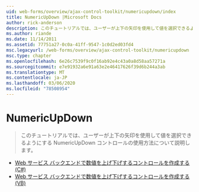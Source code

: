 ```yaml
---
uid: web-forms/overview/ajax-control-toolkit/numericupdown/index
title: NumericUpDown |Microsoft Docs
author: rick-anderson
description: このチュートリアルでは、ユーザーが上下の矢印を使用して値を選択できるようにする NumericUpDown コントロールの使用方法について説明します。
ms.author: riande
ms.date: 11/14/2011
ms.assetid: 77751a27-0c0a-41ff-9547-1c0d2ed03fd4
msc.legacyurl: /web-forms/overview/ajax-control-toolkit/numericupdown
msc.type: chapter
ms.openlocfilehash: 6e26c7539f9c0f16ab92e4c43a0a8d58aa57271a
ms.sourcegitcommit: e7e91932a6e91a63e2e46417626f39d6b244a3ab
ms.translationtype: MT
ms.contentlocale: ja-JP
ms.lasthandoff: 03/06/2020
ms.locfileid: "78508954"
---
```

# <a name="numericupdown"></a>NumericUpDown

> このチュートリアルでは、ユーザーが上下の矢印を使用して値を選択できるようにする NumericUpDown コントロールの使用方法について説明します。

- [Web サービス バックエンドで数値を上げ下げするコントロールを作成する (C#)](creating-a-numeric-up-down-control-with-a-web-service-backend-cs.md)
- [Web サービス バックエンドで数値を上げ下げするコントロールを作成する (VB)](creating-a-numeric-up-down-control-with-a-web-service-backend-vb.md)
